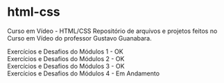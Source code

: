 # html-css

Curso em Vídeo - HTML/CSS
Repositório de arquivos e projetos feitos no Curso em Vídeo do professor Gustavo Guanabara.

Exercícios e Desafios do Módulos 1 - OK<br>
Exercícios e Desafios do Módulos 2 - OK<br>
Exercícios e Desafios do Módulos 3 - OK<br>
Exercícios e Desafios do Módulos 4 - Em Andamento